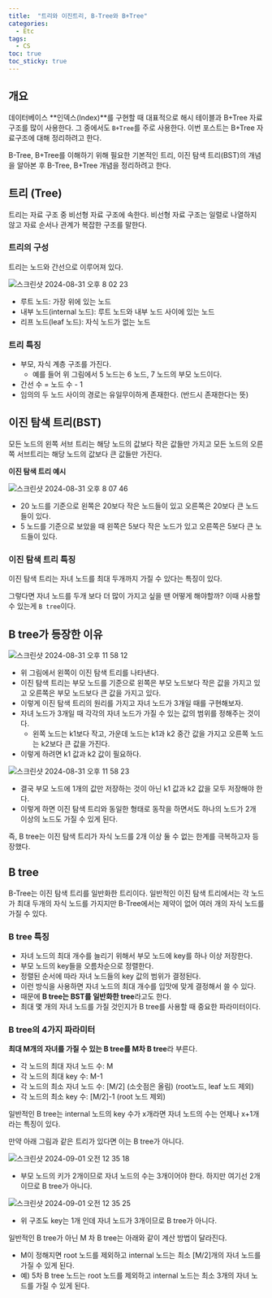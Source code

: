 ```yaml
---
title:  "트리와 이진트리, B-Tree와 B+Tree"
categories:
  - Etc
tags:
  - CS
toc: true
toc_sticky: true
---
```


## 개요

데이터베이스 **인덱스(Index)**를 구현할 때 대표적으로 해시 테이블과 B+Tree 자료구조를 많이 사용한다. 그 중에서도 `B+Tree`를 주로 사용한다. 이번 포스트는 B+Tree 자료구조에 대해 정리하려고 한다.

B-Tree, B+Tree를 이해하기 위해 필요한 기본적인 트리, 이진 탐색 트리(BST)의 개념을 알아본 후 B-Tree, B+Tree 개념을 정리하려고 한다.

## 트리 (Tree)

트리는 자료 구조 중 비선형 자료 구조에 속한다. 비선형 자료 구조는 일렬로 나열하지 않고 자료 순서나 관계가 복잡한 구조를 말한다.

### 트리의 구성

트리는 노드와 간선으로 이루어져 있다.

![스크린샷 2024-08-31 오후 8 02 23](https://github.com/user-attachments/assets/28fa8a9e-dd32-4d0e-bd68-6c0c97fe5f30)

- 루트 노드: 가장 위에 있는 노드
- 내부 노드(internal 노드): 루트 노드와 내부 노드 사이에 있는 노드
- 리프 노드(leaf 노드): 자식 노드가 없는 노드

### 트리 특징

- 부모, 자식 계층 구조를 가진다.
    - 예를 들어 위 그림에서 5 노드는 6 노드, 7 노드의 부모 노드이다.
- 간선 수 = 노드 수 - 1
- 임의의 두 노드 사이의 경로는 유일무이하게 존재한다. (반드시 존재한다는 뜻)

## 이진 탐색 트리(BST)

모든 노드의 왼쪽 서브 트리는 해당 노드의 값보다 작은 값들만 가지고 모든 노드의 오른쪽 서브트리는 해당 노드의 값보다 큰 값들만 가진다.

**이진 탐색 트리 예시**

![스크린샷 2024-08-31 오후 8 07 46](https://github.com/user-attachments/assets/9d9c765e-b900-462e-90ff-7912174e756d)

- 20 노드를 기준으로 왼쪽은 20보다 작은 노드들이 있고 오른쪽은 20보다 큰 노드들이 있다.
- 5 노드를 기준으로 보았을 때 왼쪽은 5보다 작은 노드가 있고 오른쪽은 5보다 큰 노드들이 있다.

### 이진 탐색 트리 특징

이진 탐색 트리는 자녀 노드를 최대 두개까지 가질 수 있다는 특징이 있다.

그렇다면 자녀 노드를 두개 보다 더 많이 가지고 싶을 땐 어떻게 해야할까? 이때 사용할 수 있는게 `B tree`이다.


## B tree가 등장한 이유

![스크린샷 2024-08-31 오후 11 58 12](https://github.com/user-attachments/assets/44827e98-13d4-4a4b-b601-348872f0b0ec)

- 위 그림에서 왼쪽이 이진 탐색 트리를 나타낸다.
- 이진 탐색 트리는 부모 노드를 기준으로 왼쪽은 부모 노드보다 작은 값을 가지고 있고 오른쪽은 부모 노드보다 큰 값을 가지고 있다.
- 이렇게 이진 탐색 트리의 원리를 가지고 자녀 노드가 3개일 때를 구현해보자.
- 자녀 노드가 3개일 때 각각의 자녀 노드가 가질 수 있는 값의 범위를 정해주는 것이다.
    - 왼쪽 노드는 k1보다 작고, 가운데 노드는 k1과 k2 중간 값을 가지고 오른쪽 노드는 k2보다 큰 값을 가진다.
- 이렇게 하려면 k1 값과 k2 값이 필요하다.

![스크린샷 2024-08-31 오후 11 58 23](https://github.com/user-attachments/assets/e051dcc1-c3eb-4579-8ade-8f296aec0bf7)

- 결국 부모 노드에 1개의 값만 저장하는 것이 아닌 k1 값과 k2 값을 모두 저장해야 한다.
- 이렇게 하면 이진 탐색 트리와 동일한 형태로 동작을 하면서도 하나의 노드가 2개 이상의 노드도 가질 수 있게 된다.

즉, B tree는 이진 탐색 트리가 자식 노드를 2개 이상 둘 수 없는 한계를 극복하고자 등장했다.

## B tree

B-Tree는 이진 탐색 트리를 일반화한 트리이다. 일반적인 이진 탐색 트리에서는 각 노드가 최대 두개의 자식 노드를 가지지만 B-Tree에서는 제약이 없어 여러 개의 자식 노드를 가질 수 있다.

### B tree 특징

- 자녀 노드의 최대 개수를 늘리기 위해서 부모 노드에 key를 하나 이상 저장한다.
- 부모 노드의 key들을 오름차순으로 정렬한다.
- 정렬된 순서에 따라 자녀 노드들의 key 값의 범위가 결정된다.
- 이런 방식을 사용하면 자녀 노드의 최대 개수를 입맛에 맞게 결정해서 쓸 수 있다.
- 때문에 **B tree는 BST를 일반화한 tree**라고도 한다.
- 최대 몇 개의 자녀 노드를 가질 것인지가 B tree를 사용할 때 중요한 파라미터이다.

### B tree의 4가지 파라미터

**최대 M개의 자녀를 가질 수 있는 B tree를 M차 B tree**라 부른다.

- 각 노드의 최대 자녀 노드 수: M
- 각 노드의 최대 key 수: M-1
- 각 노드의 최소 자녀 노드 수: [M/2] (소숫점은 올림) (root노드, leaf 노드 제외)
- 각 노드의 최소 key 수: [M/2]-1 (root 노드 제외)

일반적인 B tree는 internal 노드의 key 수가 x개라면 자녀 노드의 수는 언제나 x+1개라는 특징이 있다.

만약 아래 그림과 같은 트리가 있다면 이는 B tree가 아니다.

![스크린샷 2024-09-01 오전 12 35 18](https://github.com/user-attachments/assets/9ace42c5-8e8a-41a6-820b-14fad6f1ecf0)

- 부모 노드의 키가 2개이므로 자녀 노드의 수는 3개이어야 한다. 하지만 여기선 2개이므로 B tree가 아니다.

![스크린샷 2024-09-01 오전 12 35 25](https://github.com/user-attachments/assets/17e4030c-3fb0-426d-abaf-2e6b758a5872)

- 위 구조도 key는 1개 인데 자녀 노드가 3개이므로 B tree가 아니다.

일반적인 B tree가 아닌 M 차 B tree는 아래와 같이 계산 방법이 달라진다.

- M이 정해지면 root 노드를 제외하고 internal 노드는 최소 [M/2]개의 자녀 노드를 가질 수 있게 된다.
- 예) 5차 B tree 노드는 root 노드를 제외하고 internal 노드는 최소 3개의 자녀 노드를 가질 수 있게 된다.